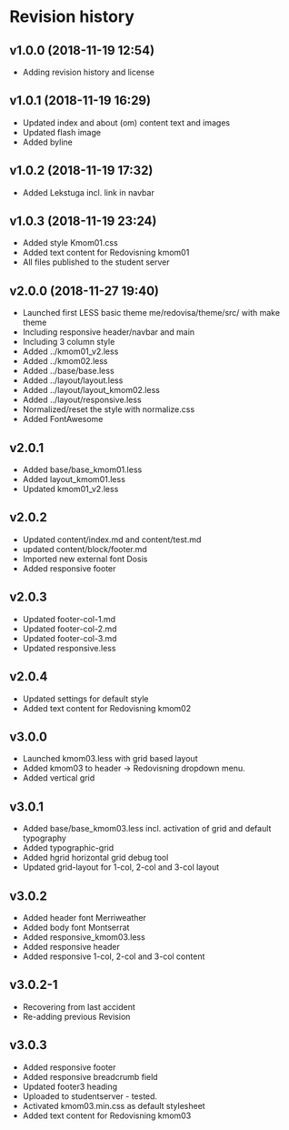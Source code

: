 Revision history
======================



v1.0.0 (2018-11-19 12:54)
----------------------

* Adding revision history and license


v1.0.1 (2018-11-19 16:29)
----------------------

* Updated index and about (om) content text and images
* Updated flash image
* Added byline


v1.0.2 (2018-11-19 17:32)
----------------------

* Added Lekstuga incl. link in navbar


v1.0.3 (2018-11-19 23:24)
----------------------

* Added style Kmom01.css
* Added text content for Redovisning kmom01
* All files published to the student server


v2.0.0 (2018-11-27 19:40)
----------------------

* Launched first LESS basic theme me/redovisa/theme/src/ with make theme
* Including responsive header/navbar and main
* Including 3 column style
* Added ../kmom01_v2.less
* Added ../kmom02.less
* Added ../base/base.less
* Added ../layout/layout.less
* Added ../layout/layout_kmom02.less
* Added ../layout/responsive.less
* Normalized/reset the style with normalize.css
* Added FontAwesome


v2.0.1
----------------------
* Added base/base_kmom01.less
* Added layout_kmom01.less
* Updated kmom01_v2.less


v2.0.2
----------------------
* Updated content/index.md and content/test.md
* updated content/block/footer.md
* Imported new external font Dosis
* Added responsive footer


v2.0.3
----------------------
* Updated footer-col-1.md
* Updated footer-col-2.md
* Updated footer-col-3.md
* Updated responsive.less


v2.0.4
----------------------
* Updated settings for default style
* Added text content for Redovisning kmom02


v3.0.0
----------------------
* Launched kmom03.less with grid based layout
* Added kmom03 to header -> Redovisning dropdown menu.
* Added vertical grid


v3.0.1
----------------------
* Added base/base_kmom03.less incl. activation of grid and default typography
* Added typographic-grid
* Added hgrid horizontal grid debug tool
* Updated grid-layout for 1-col, 2-col and 3-col layout


v3.0.2
----------------------
* Added header font Merriweather
* Added body font Montserrat
* Added responsive_kmom03.less
* Added responsive header
* Added responsive 1-col, 2-col and 3-col content


v3.0.2-1
----------------------
* Recovering from last accident
* Re-adding previous Revision


v3.0.3
----------------------
* Added responsive footer
* Added responsive breadcrumb field
* Updated footer3 heading
* Uploaded to studentserver - tested.
* Activated kmom03.min.css as default stylesheet
* Added text content for Redovisning kmom03
